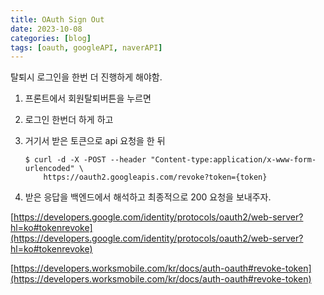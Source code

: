 ```yaml
---
title: OAuth Sign Out
date: 2023-10-08
categories: [blog]
tags: [oauth, googleAPI, naverAPI]
---
```



탈퇴시 로그인을 한번 더 진행하게 해야함.

1. 프론트에서 회원탈퇴버튼을 누르면 
2. 로그인 한번더 하게 하고
3. 거기서 받은 토큰으로 api 요청을 한 뒤
   
    ```
    $ curl -d -X -POST --header "Content-type:application/x-www-form-urlencoded" \
        https://oauth2.googleapis.com/revoke?token={token}
    ```
    
4. 받은 응답을 백엔드에서 해석하고 최종적으로 200 요청을 보내주자.
   

[https://developers.google.com/identity/protocols/oauth2/web-server?hl=ko#tokenrevoke](https://developers.google.com/identity/protocols/oauth2/web-server?hl=ko#tokenrevoke)

[https://developers.worksmobile.com/kr/docs/auth-oauth#revoke-token](https://developers.worksmobile.com/kr/docs/auth-oauth#revoke-token)